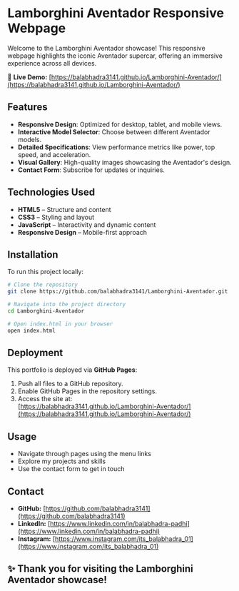 # Lamborghini Aventador Responsive Webpage

Welcome to the Lamborghini Aventador showcase! This responsive webpage highlights the iconic Aventador supercar, offering an immersive experience across all devices.

🔗 **Live Demo:** [https://balabhadra3141.github.io/Lamborghini-Aventador/](https://balabhadra3141.github.io/Lamborghini-Aventador/)


## Features

- **Responsive Design**: Optimized for desktop, tablet, and mobile views.
- **Interactive Model Selector**: Choose between different Aventador models.
- **Detailed Specifications**: View performance metrics like power, top speed, and acceleration.
- **Visual Gallery**: High-quality images showcasing the Aventador's design.
- **Contact Form**: Subscribe for updates or inquiries.


## Technologies Used

- **HTML5** – Structure and content
- **CSS3** – Styling and layout
- **JavaScript** – Interactivity and dynamic content
- **Responsive Design** – Mobile-first approach


## Installation

To run this project locally:

```bash
# Clone the repository
git clone https://github.com/balabhadra3141/Lamborghini-Aventador.git

# Navigate into the project directory
cd Lamborghini-Aventador

# Open index.html in your browser
open index.html

```

## Deployment

This portfolio is deployed via **GitHub Pages**:

1. Push all files to a GitHub repository.  
2. Enable GitHub Pages in the repository settings.  
3. Access the site at:  
   [https://balabhadra3141.github.io/Lamborghini-Aventador/](https://balabhadra3141.github.io/Lamborghini-Aventador/)


## Usage

- Navigate through pages using the menu links  
- Explore my projects and skills  
- Use the contact form to get in touch  


## Contact
 
- **GitHub:** [https://github.com/balabhadra3141](https://github.com/balabhadra3141)  
- **LinkedIn:** [https://www.linkedin.com/in/balabhadra-padhi](https://www.linkedin.com/in/balabhadra-padhi)
- **Instagram:** [https://www.instagram.com/its_balabhadra_01](https://www.instagram.com/its_balabhadra_01)


## ✨ Thank you for visiting the Lamborghini Aventador showcase!